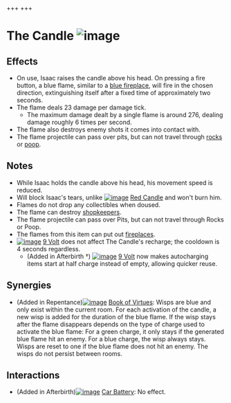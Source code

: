 +++
+++

 # The Candle ![image](/image/The_Candle.png) 

Effects
---------


* On use, Isaac raises the candle above his head. On pressing a fire button, a blue flame, similar to a [blue fireplace](/wiki/Fire_Places "Fire Places"), will fire in the chosen direction, extinguishing itself after a fixed time of approximately two seconds.
* The flame deals 23 damage per damage tick.
	+ The maximum damage dealt by a single flame is around 276, dealing damage roughly 6 times per second.
* The flame also destroys enemy shots it comes into contact with.
* The flame projectile can pass over pits, but can not travel through [rocks](/wiki/Rocks "Rocks") or [poop](/wiki/Poops "Poops").


Notes
-------


* While Isaac holds the candle above his head, his movement speed is reduced.
* Will block Isaac's tears, unlike [![image](/image/Red_Candle.png)](/wiki/Red_Candle "Red Candle") [Red Candle](/wiki/Red_Candle "Red Candle") and won't burn him.
* Flames do not drop any collectibles when doused.
* The flame can destroy [shopkeepers](/wiki/Shopkeeper "Shopkeeper").
* The flame projectile can pass over Pits, but can not travel through Rocks or Poop.
* The flames from this item can put out [fireplaces](/wiki/Fireplace "Fireplace").
* [![image](/image/9_Volt.png)](/wiki/9_Volt "9 Volt") [9 Volt](/wiki/9_Volt "9 Volt") does not affect The Candle's recharge; the cooldown is 4 seconds regardless.
	+ (Added in Afterbirth †) [![image](/image/9_Volt.png)](/wiki/9_Volt "9 Volt") [9 Volt](/wiki/9_Volt "9 Volt") now makes autocharging items start at half charge instead of empty, allowing quicker reuse.


Synergies
-----------


* (Added in Repentance)[![image](/image/Book_of_Virtues.png)](/wiki/Book_of_Virtues "Book of Virtues") [Book of Virtues](/wiki/Book_of_Virtues "Book of Virtues"): Wisps are blue and only exist within the current room. For each activation of the candle, a new wisp is added for the duration of the blue flame. If the wisp stays after the flame disappears depends on the type of charge used to activate the blue flame: For a green charge, it only stays if the generated blue flame hit an enemy. For a blue charge, the wisp always stays. Wisps are reset to one if the blue flame does not hit an enemy. The wisps do not persist between rooms.


Interactions
--------------


* (Added in Afterbirth)[![image](/image/Car_Battery.png)](/wiki/Car_Battery "Car Battery") [Car Battery](/wiki/Car_Battery "Car Battery"): No effect.


